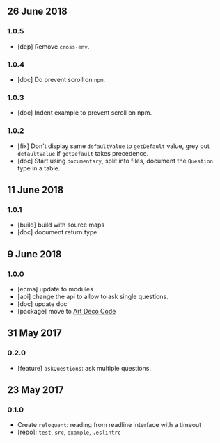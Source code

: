 ## 26 June 2018

### 1.0.5

- [dep] Remove `cross-env`.

### 1.0.4

- [doc] Do prevent scroll on `npm`.

### 1.0.3

- [doc] Indent example to prevent scroll on npm.

### 1.0.2

- [fix] Don't display same `defaultValue` to `getDefault` value, grey out `defaultValue` if `getDefault` takes precedence.
- [doc] Start using `documentary`, split into files, document the `Question` type in a table.

## 11 June 2018

### 1.0.1

- [build] build with source maps
- [doc] document return type

## 9 June 2018

### 1.0.0

- [ecma] update to modules
- [api] change the api to allow to ask single questions.
- [doc] update doc
- [package] move to [Art Deco Code](https://artdeco.bz)

## 31 May 2017

### 0.2.0

- [feature] `askQuestions`: ask multiple questions.

## 23 May 2017

### 0.1.0

- Create `reloquent`: reading from readline interface with a timeout
- [repo]: `test`, `src`, `example`, `.eslintrc`
